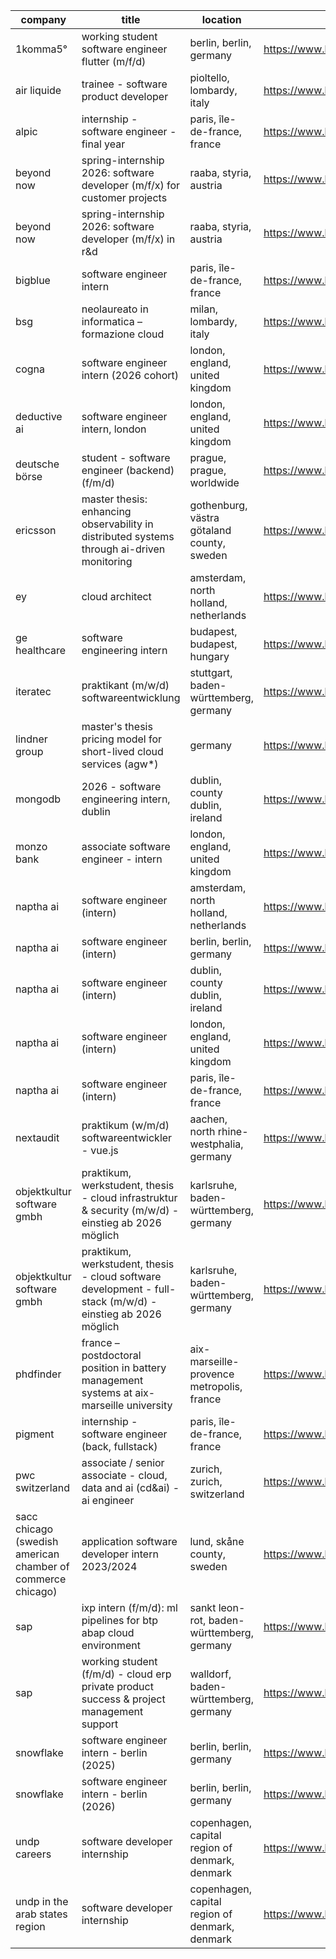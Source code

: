 |company|title|location|link|
|---|---|---|---|
|1komma5°|working student software engineer flutter (m/f/d)|berlin, berlin, germany|https://www.linkedin.com/jobs/view/4296255001|
|air liquide|trainee - software product developer|pioltello, lombardy, italy|https://www.linkedin.com/jobs/view/4034633750|
|alpic|internship - software engineer - final year|paris, île-de-france, france|https://www.linkedin.com/jobs/view/4289302167|
|beyond now|spring-internship 2026: software developer (m/f/x) for customer projects|raaba, styria, austria|https://www.linkedin.com/jobs/view/4301001642|
|beyond now|spring-internship 2026: software developer (m/f/x) in r&d|raaba, styria, austria|https://www.linkedin.com/jobs/view/4300688852|
|bigblue|software engineer intern|paris, île-de-france, france|https://www.linkedin.com/jobs/view/3575815459|
|bsg|neolaureato in informatica – formazione cloud|milan, lombardy, italy|https://www.linkedin.com/jobs/view/4296765286|
|cogna|software engineer intern (2026 cohort)|london, england, united kingdom|https://www.linkedin.com/jobs/view/4280783486|
|deductive ai|software engineer intern, london|london, england, united kingdom|https://www.linkedin.com/jobs/view/4085602965|
|deutsche börse|student - software engineer (backend) (f/m/d)|prague, prague, worldwide|https://www.linkedin.com/jobs/view/4304570296|
|ericsson|master thesis: enhancing observability in distributed systems through ai-driven monitoring|gothenburg, västra götaland county, sweden|https://www.linkedin.com/jobs/view/4303109049|
|ey|cloud architect|amsterdam, north holland, netherlands|https://www.linkedin.com/jobs/view/4252674311|
|ge healthcare|software engineering intern|budapest, budapest, hungary|https://www.linkedin.com/jobs/view/4300035903|
|iteratec|praktikant (m/w/d) softwareentwicklung|stuttgart, baden-württemberg, germany|https://www.linkedin.com/jobs/view/4299975726|
|lindner group|master's thesis pricing model for short-lived cloud services (agw*)|germany|https://www.linkedin.com/jobs/view/4296220043|
|mongodb|2026 - software engineering intern, dublin|dublin, county dublin, ireland|https://www.linkedin.com/jobs/view/4299787109|
|monzo bank|associate software engineer - intern|london, england, united kingdom|https://www.linkedin.com/jobs/view/4301309975|
|naptha ai|software engineer (intern)|amsterdam, north holland, netherlands|https://www.linkedin.com/jobs/view/4151316672|
|naptha ai|software engineer (intern)|berlin, berlin, germany|https://www.linkedin.com/jobs/view/4151321449|
|naptha ai|software engineer (intern)|dublin, county dublin, ireland|https://www.linkedin.com/jobs/view/4151323166|
|naptha ai|software engineer (intern)|london, england, united kingdom|https://www.linkedin.com/jobs/view/4151319483|
|naptha ai|software engineer (intern)|paris, île-de-france, france|https://www.linkedin.com/jobs/view/4151316671|
|nextaudit|praktikum (w/m/d) softwareentwickler - vue.js|aachen, north rhine-westphalia, germany|https://www.linkedin.com/jobs/view/4301804936|
|objektkultur software gmbh|praktikum, werkstudent, thesis - cloud infrastruktur & security (m/w/d) - einstieg ab 2026 möglich|karlsruhe, baden-württemberg, germany|https://www.linkedin.com/jobs/view/3906671872|
|objektkultur software gmbh|praktikum, werkstudent, thesis - cloud software development - full-stack (m/w/d) - einstieg ab 2026 möglich|karlsruhe, baden-württemberg, germany|https://www.linkedin.com/jobs/view/3906677416|
|phdfinder|france – postdoctoral position in battery management systems at aix-marseille university|aix-marseille-provence metropolis, france|https://www.linkedin.com/jobs/view/4304084521|
|pigment|internship - software engineer (back, fullstack)|paris, île-de-france, france|https://www.linkedin.com/jobs/view/4303067905|
|pwc switzerland|associate / senior associate - cloud, data and ai (cd&ai) - ai engineer|zurich, zurich, switzerland|https://www.linkedin.com/jobs/view/4305283022|
|sacc chicago (swedish american chamber of commerce chicago)|application software developer intern 2023/2024|lund, skåne county, sweden|https://www.linkedin.com/jobs/view/4304790600|
|sap|ixp intern (f/m/d): ml pipelines for btp abap cloud environment|sankt leon-rot, baden-württemberg, germany|https://www.linkedin.com/jobs/view/4299336854|
|sap|working student (f/m/d) - cloud erp private product success & project management support|walldorf, baden-württemberg, germany|https://www.linkedin.com/jobs/view/4305722831|
|snowflake|software engineer intern - berlin (2025)|berlin, berlin, germany|https://www.linkedin.com/jobs/view/4205341606|
|snowflake|software engineer intern - berlin (2026)|berlin, berlin, germany|https://www.linkedin.com/jobs/view/4306767115|
|undp careers|software developer internship|copenhagen, capital region of denmark, denmark|https://www.linkedin.com/jobs/view/4303232813|
|undp in the arab states region|software developer internship|copenhagen, capital region of denmark, denmark|https://www.linkedin.com/jobs/view/4303836192|